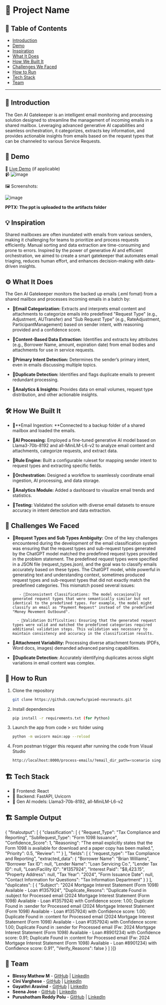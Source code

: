 # 🚀 Project Name

## 📌 Table of Contents
- [Introduction](#introduction)
- [Demo](#demo)
- [Inspiration](#inspiration)
- [What It Does](#what-it-does)
- [How We Built It](#how-we-built-it)
- [Challenges We Faced](#challenges-we-faced)
- [How to Run](#how-to-run)
- [Tech Stack](#tech-stack)
- [Team](#team)

---

## 🎯 Introduction
The Gen AI Gatekeeper is an intelligent email monitoring and processing solution designed to streamline the management of incoming emails in a shared mailbox. Leveraging advanced generative AI capabilities and seamless orchestration, it categorizes, extracts key information, and provides actionable insights from emails based on the request types that can be channeled to various Service Requests.

## 🎥 Demo
🔗 [Live Demo](#) (if applicable)  
📹 ![image](https://github.com/user-attachments/assets/c8662324-ccd8-4ecc-90cd-85021929206d)
 
🖼️ Screenshots:

![image](https://github.com/user-attachments/assets/339e786e-4636-45c4-a18f-ccfaaafe935d)

**PPTX: The ppt is uploaded to the artifacts folder**

## 💡 Inspiration
Shared mailboxes are often inundated with emails from various senders, making it challenging for teams to prioritize and process requests efficiently. Manual sorting and data extraction are time-consuming and prone to errors. Inspired by the power of generative AI and efficient orchestration, we aimed to create a smart gatekeeper that automates email triaging, reduces human effort, and enhances decision-making with data-driven insights.

## ⚙️ What It Does
The Gen AI Gatekeeper monitors the backed up emails (.eml fomat) from a shared mailbox and processes incoming emails in a batch by:

- 🔹**Email Categorization:** Extracts and interprets email content and attachments to categorize emails into predefined "Request Type" (e.g., Adjustment, AUTransfer) and "Sub Request Type" (e.g., RateAdjustment, ParticipantManagement) based on sender intent, with reasoning provided and a confidence score.

- 🔹**Content-Based Data Extraction:** Identifies and extracts key attributes (e.g., Borrower Name, amount, expiration date) from email bodies and attachments for use in service requests.

- 🔹**Primary Intent Detection:** Determines the sender’s primary intent, even in emails discussing multiple topics.

- 🔹**Duplicate Detection:** Identifies and flags duplicate emails to prevent redundant processing.

- 🔹**Analytics & Insights:** Provides data on email volumes, request type distribution, and other actionable insights.

## 🛠️ How We Built It

- 🔹**Email Ingestion: **Connected to a backup folder of a shared mailbox and loaded the emails.

- 🔹**AI Processing:** Employed a fine-tuned generative AI model based on Llama3-70b-8192 and all-MiniLM-L6-v2 to analyze email content and attachments, categorize requests, and extract data.

- 🔹**Rule Engine:** Built a configurable ruleset for mapping sender intent to request types and extracting specific fields.

- 🔹**Orchestration:** Designed a workflow to seamlessly coordinate email ingestion, AI processing, and data storage.

- 🔹**Analytics Module:** Added a dashboard to visualize email trends and statistics.

- 🔹**Testing:** Validated the solution with diverse email datasets to ensure accuracy in intent detection and data extraction.

## 🚧 Challenges We Faced

- 🔹**Request Types and Sub Types Ambiguity:** One of the key challenges encountered during the development of the email classification system was ensuring that the request types and sub-request types generated by the ChatGPT model matched the predefined request types provided in the problem statement. The predefined request types were specified in a JSON file (request_types.json), and the goal was to classify emails accurately based on these types. The ChatGPT model, while powerful in generating text and understanding context, sometimes produced request types and sub-request types that did not exactly match the predefined categories. This mismatch posed several issues:

         - 🔹Inconsistent Classifications: The model occasionally generated request types that were semantically similar but not identical to the predefined types. For example, the model might classify an email as "Payment Request" instead of the predefined "Money Movement Outbound".

        - 🔹Validation Difficulties: Ensuring that the generated request types were valid and matched the predefined categories required additional validation steps. This validation was necessary to maintain consistency and accuracy in the classification results.

- 🔹**Attachment Variability:** Processing diverse attachment formats (PDFs, Word docs, images) demanded advanced parsing capabilities. 

- 🔹**Duplicate Detection:** Accurately identifying duplicates across slight variations in email content was complex. 

## 🏃 How to Run
1. Clone the repository  
   ```sh
   git clone https://github.com/ewfx/gaied-neuronauts.git
   ```
2. Install dependencies  
   ```sh
   pip install -r requirements.txt (for Python)
   ```
3. Launch the app from code > src folder using 
   ```sh
   python -m uvicorn main:app --reload
   ```
4. From postman trigger this request after running the code from Visual Studio
   ```sh
   http://localhost:8000/process-emails/?email_dir_path=<scenario single request>
   ```   
## 🏗️ Tech Stack
- 🔹 Frontend: React
- 🔹 Backend: FastAPI, Uvicorn
- 🔹 Gen AI models: Llama3-70b-8192, all-MiniLM-L6-v2

## 🏗️ Sample Output

{
    "finaloutput": [
        {
            "classification": [
                {
                    "Request_Type": "Tax Compliance and Reporting",
                    "SubRequest_Type": "Form 1098 Issuance",
                    "Confidence_Score": 1,
                    "Reasoning": "The email explicitly states that the Form 1098 is available for download and a paper copy has been mailed.",
                    "Priority": 0.5,
                    "Review": ""
                }
            ],
            "fields": [
                {
                    "request_type": "Tax Compliance and Reporting",
                    "extracted_data": {
                        "Borrower Name": "Brian Williams",
                        "Borrower Tax ID": null,
                        "Lender Name": "Loan Servicing Co.",
                        "Lender Tax ID": null,
                        "Loan/Facility ID": "#1357924",
                        "Interest Paid": "$8,423.15",
                        "Property Address": null,
                        "Tax Year": "2024",
                        "Form Issuance Date": null,
                        "Contact Information for Questions": "Tax Information Department"
                    }
                }
            ],
            "duplicates": [
                {
                    "Subject": "2024 Mortgage Interest Statement (Form 1098) Available - Loan #1357924",
                    "Duplicate_Resons": "Duplicate Found in :subject for Processed email (2024 Mortgage Interest Statement (Form 1098) Available - Loan #1357924) with Confidence score: 1.00; Duplicate Found in :sender for Processed email (2024 Mortgage Interest Statement (Form 1098) Available - Loan #1357924) with Confidence score: 1.00; Duplicate Found in :content for Processed email (2024 Mortgage Interest Statement (Form 1098) Available - Loan #1357924) with Confidence score: 1.00; Duplicate Found in :sender for Processed email (Fw: 2024 Mortgage Interest Statement (Form 1098) Available - Loan #8901234) with Confidence score: 0.91; Duplicate Found in :content for Processed email (Fw: 2024 Mortgage Interest Statement (Form 1098) Available - Loan #8901234) with Confidence score: 0.91",
                    "Verify_Reasons": false
                }
            ]
        }]}

## 👥 Team
- **Blessy Mathew M** - [GitHub](#) | [LinkedIn](#)
- **Cini Varghese** - [GitHub](#) | [LinkedIn](#)
- **Gayathri Aravind** - [GitHub](#) | [LinkedIn](#)
- **Seena Jose** - [GitHub](#) | [LinkedIn](#)
- **Purushotham Reddy Polu** - [GitHub](#) | [LinkedIn](#)
